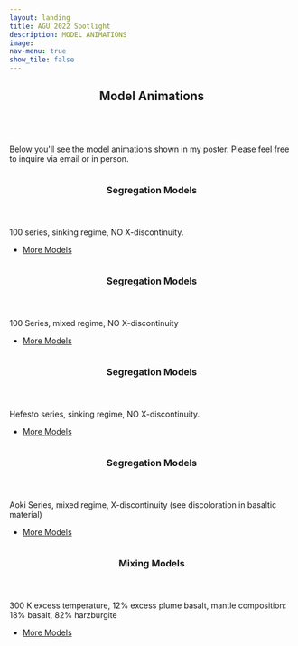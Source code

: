 ```yaml
---
layout: landing
title: AGU 2022 Spotlight
description: MODEL ANIMATIONS
image:
nav-menu: true
show_tile: false
---
```

<!-- Main -->
<div id="main">

<!-- One -->
<section id="one">
	<div class="inner">
		<header class="major">
			<h2>Model Animations</h2>
		</header>
		<p><br>Below you'll see the model animations shown in my poster. Please feel free to inquire via email or in person.</p>
	</div>
</section>
	
<!-- Two -->
<section id="two" class="spotlights">
	<section>
		<a href="" class="image">
			<img src="{% link assets/images/m1_gif.gif %}" alt="" data-position="top center" />
		</a>
		<div class="content">
			<div class="inner">
				<header class="major">
					<h3>Segregation Models</h3>
				</header>
	<p>100 series, sinking regime, NO X-discontinuity.</p>
				<ul class="actions">
					<li><a href="https://drive.google.com/drive/folders/1lZ_yK6I-ux3nRsoIkEP4rpE_IeVUWU2v?usp=sharing" class="button">More Models</a></li>
				</ul>
			</div>
		</div>
	</section>
	<section>
		<a href="https://www.agu.org/Fall-Meeting" class="image">
			<img src="{% link assets/images/m2_gif.gif %}" alt="" data-position="top center" />
		</a>
		<div class="content">
			<div class="inner">
				<header class="major">
					<h3>Segregation Models</h3>
				</header>
        <p>100 Series, mixed regime, NO X-discontinuity</p>
				<ul class="actions">
					<li><a href="https://drive.google.com/drive/folders/1lZ_yK6I-ux3nRsoIkEP4rpE_IeVUWU2v?usp=sharing" class="button">More Models</a></li>
				</ul>
			</div>
		</div>
	</section>
	<section>
		<a href="" class="image">
			<img src="{% link assets/images/ms7_gif.gif %}" alt="" data-position="top center" />
		</a>
		<div class="content">
			<div class="inner">
				<header class="major">
					<h3>Segregation Models</h3>
				</header>
	<p>Hefesto series, sinking regime, NO X-discontinuity.</p>
				<ul class="actions">
					<li><a href="https://drive.google.com/drive/folders/1lZ_yK6I-ux3nRsoIkEP4rpE_IeVUWU2v?usp=sharing" class="button">More Models</a></li>
				</ul>
			</div>
		</div>
	</section>
  	<section>
		<a href="" class="image">
			<img src="{% link assets/images/m5_gif.gif %}" alt="" data-position="top center" />
		</a>
		<div class="content">
			<div class="inner">
				<header class="major">
					<h3>Segregation Models</h3>
				</header>
				<p>Aoki Series, mixed regime, X-discontinuity (see discoloration in basaltic material)</p>
				<ul class="actions">
					<li><a href="https://drive.google.com/drive/folders/1lZ_yK6I-ux3nRsoIkEP4rpE_IeVUWU2v?usp=sharing" class="button">More Models</a></li>
				</ul>
			</div>
		</div>
	</section>
	<section>
		<a href="" class="image">
			<img src="{% link assets/images/animation_ALW.gif %}" alt="" data-position="center center" />
		</a>
		<div class="content">
			<div class="inner">
				<header class="major">
					<h3>Mixing Models</h3>
				</header>
				<p>300 K excess temperature, 12% excess plume basalt, mantle composition: 18% basalt, 82% harzburgite</p>
				<ul class="actions">
					<li><a href="https://drive.google.com/drive/folders/1lZ_yK6I-ux3nRsoIkEP4rpE_IeVUWU2v?usp=sharing" class="button">More Models</a></li>
				</ul>
			<!-- </div>
		</div>
	</section> -->
